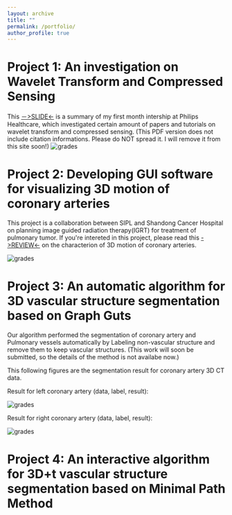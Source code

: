 ```yaml
---
layout: archive
title: ""
permalink: /portfolio/
author_profile: true
---
```

Project 1: An investigation on Wavelet Transform and Compressed Sensing
======
This [－>SLIDE<-](http://dukang4655.github.io/files/WT&CS.pdf) is a summary of my first month intership at Philips Healthcare, which investigated certain amount of papers and tutorials on wavelet transform and compressed sensing. (This PDF version does not include citation informations. Please do NOT spread it. I will remove it from this site soon!)
![grades](https://dukang4655.github.io/images/wtcs.jpg)

Project 2: Developing GUI software for visualizing 3D motion of coronary arteries
======
This project is a collaboration between SIPL and Shandong Cancer Hospital on planning image guided radiation therapy(IGRT) for treatment of pulmonary tumor. If you're intereted in this project, please read this [->REVIEW<-](http://dukang4655.github.io/files/review.pdf) on the characterion of 3D motion of coronary arteries. 

![grades](https://dukang4655.github.io/images/GUI.png)

Project 3: An automatic algorithm for 3D vascular structure segmentation based on Graph Guts
======
Our algorithm performed the segmentation of coronary artery and Pulmonary vessels automatically by Labeling non-vascular structure and remove them to keep vascular structures. (This work will soon be submitted, so the details of the method is not availabe now.)

This following figures are the segmentation result for coronary artery 3D CT data.

Result for left coronary artery (data, label, result):

![grades](https://dukang4655.github.io/images/left.png)

Result for right coronary artery (data, label, result):

![grades](https://dukang4655.github.io/images/right.png)

Project 4: An interactive algorithm for 3D+t vascular structure segmentation based on Minimal Path Method
======

